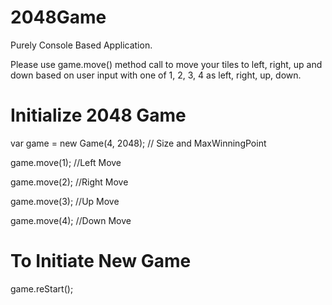 # 2048Game
Purely Console Based Application.

Please use game.move() method call to move your tiles to left, right, up and down based on user input with one of 1, 2, 3, 4 as left, right, up, down.

<h1>Initialize 2048 Game</h1>

<p>var game = new Game(4, 2048);    // Size and MaxWinningPoint</p> 
<p>game.move(1);   //Left Move</p> 
<p>game.move(2);   //Right Move</p>  
<p>game.move(3);   //Up Move</p>  
<p>game.move(4);   //Down Move</p>  

<h1>To Initiate New Game</h1>
<p>game.reStart();</p> 
